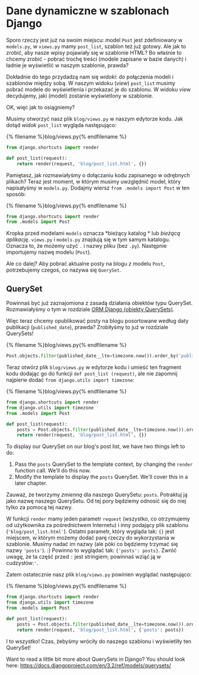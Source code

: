 # Dane dynamiczne w szablonach Django

Sporo rzeczy jest już na swoim miejscu: model `Post` jest zdefiniowany w `models.py`, w `views.py` mamy `post_list`, szablon też już gotowy. Ale jak to zrobić, aby nasze wpisy pojawiały się w szablonie HTML? Bo właśnie to chcemy zrobić - pobrać trochę treści (modele zapisane w bazie danych) i ładnie je wyświetlić w naszym szablonie, prawda?

Dokładnie do tego przydadzą nam się *widoki*: do połączenia modeli i szablonów między sobą. W naszym widoku (*view*) `post_list` musimy pobrać modele do wyświetlenia i przekazać je do szablonu. W widoku *view* decydujemy, jaki (model) zostanie wyświetlony w szablonie.

OK, więc jak to osiągniemy?

Musimy otworzyć nasz plik `blog/views.py` w naszym edytorze kodu. Jak dotąd *widok* `post_list` wygląda następująco:

{% filename %}blog/views.py{% endfilename %}

```python
from django.shortcuts import render

def post_list(request):
    return render(request, 'blog/post_list.html', {})
```

Pamiętasz, jak rozmawiałyśmy o dołączaniu kodu zapisanego w odrębnych plikach? Teraz jest moment, w którym musimy uwzględnić model, który napisałyśmy w `models.py`. Dodajmy wiersz `from .models import Post` w ten sposób:

{% filename %}blog/views.py{% endfilename %}

```python
from django.shortcuts import render
from .models import Post
```

Kropka przed modelami `models` oznacza *bieżący katalog * lub *bieżącą aplikację*. `views.py` i `models.py` znajdują się w tym samym katalogu. Oznacza to, że możemy użyć `.` i nazwy pliku (bez `.py`). Następnie importujemy nazwę modelu (`Post`).

Ale co dalej? Aby pobrać aktualne posty na blogu z modelu `Post`, potrzebujemy czegoś, co nazywa się `QuerySet`.

## QuerySet

Powinnaś być już zaznajomiona z zasadą działania obiektów typu QuerySet. Rozmawiałyśmy o tym w rozdziale [ORM Django (obiekty QuerySets)](../django_orm/README.md).

Więc teraz chcemy opublikować posty na blogu posortowane według daty publikacji (`published_date`), prawda? Zrobiłyśmy to już w rozdziale QuerySets!

{% filename %}blog/views.py{% endfilename %}

```python
Post.objects.filter(published_date__lte=timezone.now()).order_by('published_date')
```

Teraz otwórz plik `blog/views.py` w edytorze kodu i umieść ten fragment kodu dodając go do funkcji `def post_list (request)`, ale nie zapomnij najpierw dodać `from django.utils import timezone`:

{% filename %}blog/views.py{% endfilename %}

```python
from django.shortcuts import render
from django.utils import timezone
from .models import Post

def post_list(request):
    posts = Post.objects.filter(published_date__lte=timezone.now()).order_by('published_date')
    return render(request, 'blog/post_list.html', {})
```

To display our QuerySet on our blog's post list, we have two things left to do:

1. Pass the `posts` QuerySet to the template context, by changing the `render` function call. We'll do this now.
2. Modify the template to display the `posts` QuerySet. We'll cover this in a later chapter.

Zauważ, że tworzymy *zmienną* dla naszego QuerySetu: `posts`. Potraktuj ją jako nazwę naszego QuerySetu. Od tej pory będziemy odnosić się do niej tylko za pomocą tej nazwy.

W funkcji `render` mamy jeden parametr `request` (wszystko, co otrzymujemy od użytkownika za pośrednictwem Internetu) i inny podający plik szablonu (`'blog/post_list.html'`). Ostatni parametr, który wygląda tak: `{}` jest miejscem, w którym możemy dodać parę rzeczy do wykorzystania w szablonie. Musimy nadać im nazwy (ale póki co będziemy trzymać się nazwy `'posts'`). :) Powinno to wyglądać tak: `{'posts': posts}`. Zwróć uwagę, że ta część przed `:` jest stringiem; powinnaś wziąć ją w cudzysłów:`'`.

Zatem ostatecznie nasz plik `blog/views.py` powinien wyglądać następująco:

{% filename %}blog/views.py{% endfilename %}

```python
from django.shortcuts import render
from django.utils import timezone
from .models import Post

def post_list(request):
    posts = Post.objects.filter(published_date__lte=timezone.now()).order_by('published_date')
    return render(request, 'blog/post_list.html', {'posts': posts})
```

I to wszystko! Czas, żebyśmy wróciły do naszego szablonu i wyświetliły ten QuerySet!

Want to read a little bit more about QuerySets in Django? You should look here: https://docs.djangoproject.com/en/3.2/ref/models/querysets/